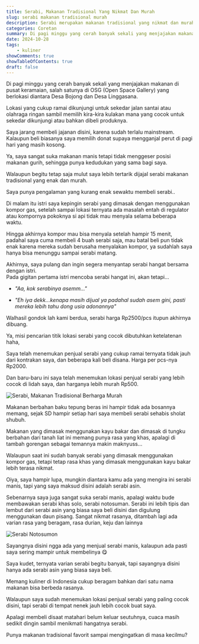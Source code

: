```yaml
---
title: Serabi, Makanan Tradisional Yang Nikmat Dan Murah
slug: serabi makanan tradisional murah
description: Serabi merupakan makanan tradisional yang nikmat dan murah dimasak menggunakan tungku yang berbahan tanah liat dengan menggunakan kayu bakar.
categories: Coretan
summary: Di pagi minggu yang cerah banyak sekali yang menjajakan makanan di pusat keramaian, salah satunya di OSG (Open Space Gallery) yang berlokasi diantara Desa Bojong dan Desa Linggasana. 
date: 2024-10-28
tags: 
    - kuliner
showComments: true
showTableOfContents: true
draft: false
---
```


Di pagi minggu yang cerah banyak sekali yang menjajakan makanan di pusat keramaian, salah satunya di OSG (Open Space Gallery) yang berlokasi diantara Desa Bojong dan Desa Linggasana. 

Lokasi yang cukup ramai dikunjungi untuk sekedar jalan santai atau olahraga ringan sambil memilih kira-kira kulakan mana yang cocok untuk sekedar dikunjungi atau bahkan dibeli produknya.

Saya jarang membeli jajanan disini, karena sudah terlalu mainstream. Kalaupun beli biasanya saya memilih donat supaya mengganjal perut di pagi hari yang masih kosong.

Ya, saya sangat suka makanan manis tetapi tidak menggeser posisi makanan gurih, sehingga punya kedudukan yang sama bagi saya.

Walaupun begitu tetap saja mulut saya lebih tertarik dijajal serabi makanan tradisional yang enak dan murah. 

Saya punya pengalaman yang kurang enak sewaktu membeli serabi.. 

Di malam itu istri saya kepingin serabi yang dimasak dengan menggunakan kompor gas, setelah sampai lokasi ternyata ada masalah entah di regulator atau kompornya pokoknya si api tidak mau menyala selama beberapa waktu.

Hingga akhirnya kompor mau bisa menyala setelah hampir 15 menit, padahal saya cuma membeli 4 buah serabi saja, mau batal beli pun tidak enak karena mereka sudah berusaha menyalakan kompor, ya sudahlah saya hanya bisa menunggu sampai serabi matang.

Akhirnya, saya pulang dan ingin segera menyantap serabi hangat bersama dengan istri.\
Pada gigitan pertama istri mencoba serabi hangat ini, akan tetapi...

+ *"Aa, kok serabinya asemm..."*

- *"Eh iya dekk...kenapa masih dijual ya padahal sudah asem gini, pasti mereka lebih tahu dong usia adonannya"*

Walhasil gondok lah kami berdua, serabi harga Rp2500/pcs itupun akhirnya dibuang.

Ya, misi pencarian titik lokasi serabi yang cocok dibutuhkan ketelatenan haha, 

Saya telah menemukan penjual serabi yang cukup ramai ternyata tidak jauh dari kontrakan saya, dan beberapa kali beli disana. Harga per pcs-nya Rp2000.

Dan baru-baru ini saya telah menemukan lokasi penjual serabi yang lebih cocok di lidah saya, dan harganya lebih murah Rp500.

![Serabi, Makanan Tradisional Berharga Murah](/img/serabi/serabi_kocor.jpg "*Source: iNews.id/Trisna Purwoko*")

Makanan berbahan baku tepung beras ini hampir tidak ada bosannya memang, sejak SD hampir setiap hari saya membeli serabi sehabis sholat shubuh.

Makanan yang dimasak menggunakan kayu bakar dan dimasak di tungku berbahan dari tanah liat ini memang punya rasa yang khas, apalagi di tambah gorengan sebagai temannya makin maknyuss...

Walaupun saat ini sudah banyak serabi yang dimasak menggunakan kompor gas, tetapi tetap rasa khas yang dimasak menggunakan kayu bakar lebih terasa nikmat.

Oiya, saya hampir lupa, mungkin diantara kamu ada yang mengira ini serabi manis, tapi yang saya maksud disini adalah serabi asin.

Sebenarnya saya juga sangat suka serabi manis, apalagi waktu bude membawakan serabi khas solo, serabi notosuman. Serabi ini lebih tipis dan lembut dari serabi asin yang biasa saya beli disini dan digulung menggunakan daun pisang. Sangat nikmat rasanya, ditambah lagi ada varian rasa yang beragam, rasa durian, keju dan lainnya

![Serabi Notosumon](/img/serabi/Serabi-Notosuman.jpg "*Source: Instagram/@srabinotosuman*")

Sayangnya disini ngga ada yang menjual serabi manis, kalaupun ada pasti saya sering mampir untuk membelinya 😋

Saya kudet, ternyata varian serabi begitu banyak, tapi sayangnya disini hanya ada serabi asin yang biasa saya beli.

Memang kuliner di Indonesia cukup beragam bahkan dari satu nama makanan bisa berbeda rasanya.

Walaupun saya sudah menemukan lokasi penjual serabi yang paling cocok disini, tapi serabi di tempat nenek jauh lebih cocok buat saya. 

Apalagi membeli disaat matahari belum keluar seutuhnya, cuaca masih sedikit dingin sambil menikmati hangatnya serabi.

Punya makanan tradisional favorit sampai mengingatkan di masa kecilmu?
